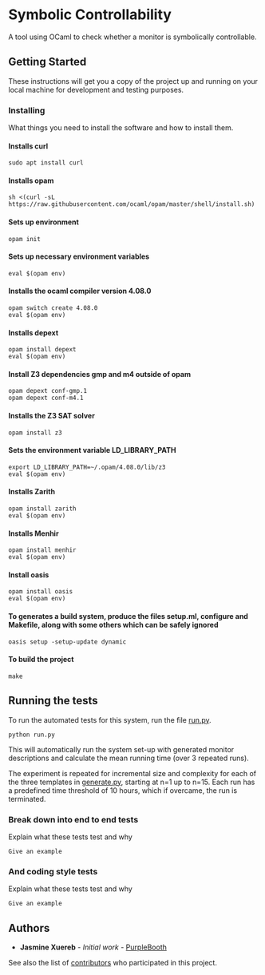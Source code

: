 # Symbolic Controllability

A tool using OCaml to check whether a monitor is symbolically controllable.

## Getting Started

These instructions will get you a copy of the project up and running on your local machine for development and testing purposes. 

### Installing

What things you need to install the software and how to install them.

#### Installs curl
```
sudo apt install curl
```

#### Installs opam 
```
sh <(curl -sL https://raw.githubusercontent.com/ocaml/opam/master/shell/install.sh)
```
#### Sets up environment
```
opam init
```
#### Sets up necessary environment variables
```
eval $(opam env)
```
#### Installs the ocaml compiler version 4.08.0
```
opam switch create 4.08.0
eval $(opam env)
```
#### Installs depext
```
opam install depext
eval $(opam env)
```
#### Install Z3 dependencies gmp and m4 outside of opam
```
opam depext conf-gmp.1
opam depext conf-m4.1
```
#### Installs the Z3 SAT solver
```
opam install z3
```
#### Sets the environment variable LD_LIBRARY_PATH 
```
export LD_LIBRARY_PATH=~/.opam/4.08.0/lib/z3
eval $(opam env)
```
#### Installs Zarith
```
opam install zarith
eval $(opam env)
```
#### Installs Menhir
```
opam install menhir
eval $(opam env)
```
#### Install oasis
```
opam install oasis
eval $(opam env)
```
#### To generates a build system, produce the files setup.ml, configure and Makefile, along with some others which can be safely ignored
```
oasis setup -setup-update dynamic
```
#### To build the project
```
make
```

## Running the tests

To run the automated tests for this system, run the file [run.py](https://github.com/jasmine97xuereb/sym-cont/blob/master/run.py). 
```
python run.py
```
<!-- This will automatically run the system set-up with three different pathological monitor descriptions, generated by [generate.py](https://github.com/jasmine97xuereb/sym-cont/blob/master/generate.py).
The mean running time over 3 repeated runs is calculated for each.  -->
This will automatically run the system set-up with generated monitor descriptions and calculate the mean running time (over 3 repeated runs). 

The experiment is repeated for incremental size and complexity for each of the three templates in [generate.py](https://github.com/jasmine97xuereb/sym-cont/blob/master/generate.py), starting at n=1 up to n=15.
Each run has a predefined time threshold of 10 hours, which if overcame, the run is terminated. 

### Break down into end to end tests

Explain what these tests test and why

```
Give an example
```

### And coding style tests

Explain what these tests test and why

```
Give an example
```

## Authors

* **Jasmine Xuereb** - *Initial work* - [PurpleBooth](https://github.com/PurpleBooth)

See also the list of [contributors](https://github.com/your/project/contributors) who participated in this project.

